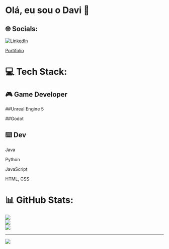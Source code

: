 # Olá, eu sou o Davi 👋

## 🌐 Socials:
[![LinkedIn](https://img.shields.io/badge/LinkedIn-%230077B5.svg?logo=linkedin&logoColor=white)](https://www.linkedin.com/in/daviduarteddf/) 

[Portifolio](https://circular-evening-d18.notion.site/Davi-Duarte-de-Freitas-185f50c347178090bba1c972ee3a9df3)

# 💻 Tech Stack:
## 🎮 Game Developer
##Unreal Engine 5

##Godot

## ⌨️ Dev
Java

Python

JavaScript

HTML, CSS

# 📊 GitHub Stats:
![](https://github-readme-stats.vercel.app/api?username=davidonigit&theme=merko&hide_border=false&include_all_commits=false&count_private=false)<br/>
![](https://github-readme-streak-stats.herokuapp.com/?user=davidonigit&theme=merko&hide_border=false)<br/>
![](https://github-readme-stats.vercel.app/api/top-langs/?username=davidonigit&theme=merko&hide_border=false&include_all_commits=false&count_private=false&layout=compact)

---
[![](https://visitcount.itsvg.in/api?id=davidonigit&icon=0&color=0)](https://visitcount.itsvg.in)

<!-- Proudly created with GPRM ( https://gprm.itsvg.in ) -->
